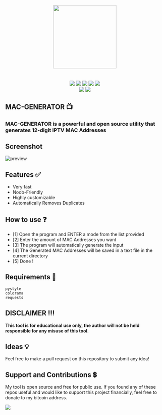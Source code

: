 <p align="center">
<img src="https://i.postimg.cc/2jQjjXn7/iptv.png", width="200", height="200">
</p>

<h1 align="center">
</h1>
<p align= "center">
  <img src="https://img.shields.io/github/languages/top/Chainski/MAC-Generator">
   <img src="https://img.shields.io/github/stars/Chainski/MAC-Generator.svg?color=yellow">
   <img src="https://img.shields.io/github/forks/Chainski/MAC-Generator.svg?color=red">
   <img src="https://img.shields.io/github/issues/Chainski/MAC-Generator.svg?color=green">
   <img src="https://img.shields.io/badge/dynamic/json?label=Visitors&query=value&url=https%3A%2F%2Fapi.countapi.xyz%2Fhit%2FChainski%2FMAC-Generator">
   <br>
   <img src="https://img.shields.io/github/last-commit/Chainski/MAC-Generator">
   <img src="https://img.shields.io/github/license/Chainski/MAC-Generator">
   <br>
</p>

## MAC-GENERATOR 📺

### MAC-GENERATOR is a powerful and open source utility that generates 12-digit IPTV MAC Addresses


## Screenshot
![preview](https://user-images.githubusercontent.com/96607632/209036071-a9f743bb-73fc-4915-b39e-cac648eada37.png)



## Features ✅

- Very fast
- Noob-Friendly
- Highly customizable
- Automatically Removes Duplicates

## How to use ❓

- [1] Open the program and ENTER a mode from the list provided
- [2] Enter the amount of MAC Addresses you want
- [3] The program will automatically generate the input 
- [4] The Generated MAC Addresses will be saved in a text file in the current directory
- [5] Done !

## Requirements 🔧

```
pystyle
colorama
requests
```

## DISCLAIMER !!! 

**This tool is for educational use only, the author will not be held responsible for any misuse of this tool.**



## Ideas 💡

Feel free to make a pull request on this repository to submit any idea!


## Support and Contributions 💲
My tool is open source and free for public use. 
If you found any of these repos useful and would like to support this project financially, feel free to donate to my bitcoin address.


<a href="https://www.blockchain.com/btc/address/16T1fUehoGR4E2sj98u9e9mKuQ7uSLvxRJ"><img src="https://img.shields.io/badge/bitcoin-donate-yellow.svg"></a>

